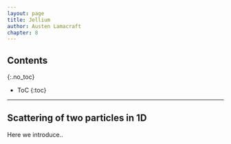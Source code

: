 ```yaml
---
layout: page
title: Jellium
author: Austen Lamacraft
chapter: 8
---
```


## Contents
{:.no_toc}

* ToC
{:toc}

---

## Scattering of two particles in 1D

Here we introduce..
